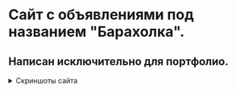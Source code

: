 # Сайт с объявлениями под названием "Барахолка".   
## Написан исключительно для портфолио. 
<details> 
  <summary>Скриншоты сайта</summary>
  
  ![home](/screenshots/home.png?raw=true "Главная страница")<br>
  ![profile](/screenshots/someones_profile.png?raw=true "Профиль другого пользователя")<br>
  ![own profile](/screenshots/own_profile.png?raw=true "Свой профиль")<br>
  ![create_card](/screenshots/create_ad.png?raw=true "Создание объявления")<br>
  ![card](/screenshots/someones_ad.png?raw=true "Чужое объявление")<br>
  ![own card](/screenshots/own_ad.png?raw=true "Своё объявление")<br>
</details>
